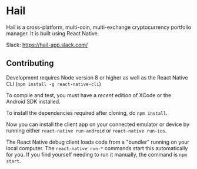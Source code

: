 Hail
========

Hail is a cross-platform, multi-coin, multi-exchange cryptocurrency portfolio manager. It is built using React Native.

Slack: https://hail-app.slack.com/

## Contributing

Development requires Node version 8 or higher as well as the React Native CLI (`npm install -g react-native-cli`)

To compile and test, you must have a *recent* edition of XCode or the Android SDK installed.

To install the dependencies required after cloning, do `npm install`.

Now you can install the client app on your connected emulator or device by running either `react-native run-android` or `react-native run-ios`.

The React Native debug client loads code from a "bundler" running on your local computer. The `react-native run-*` commands start this automatically for you. If you find yourself needing to run it manually, the command is `npm start`.